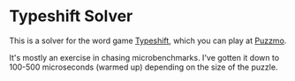 # Typeshift Solver

This is a solver for the word game [Typeshift](http://www.playtypeshift.com), which you can play at [Puzzmo](https://www.puzzmo.com).

It's mostly an exercise in chasing microbenchmarks. I've gotten it down to 100-500 microseconds (warmed up) depending on the size of the puzzle.
